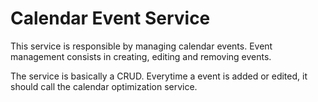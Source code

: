# Calendar Event Service

This service is responsible by managing calendar events. Event management consists in creating, editing and removing events.

The service is basically a CRUD. Everytime a event is added or edited, it should call the calendar optimization service.